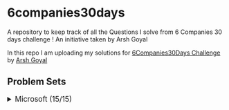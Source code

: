 # 6companies30days
 A repository to keep track of all the Questions I solve from 6 Companies 30 days challenge !
 An initiative taken by Arsh Goyal
 

In this repo I am uploading my solutions for [6Companies30Days Challenge](https://www.youtube.com/watch?v=8ESo_bXhRC4) by [Arsh Goyal](https://www.linkedin.com/in/arshgoyal/)

## Problem Sets

<details>
<summary style="font-size: 1.2em">Microsoft (15/15)</summary>

Sr  | [Problems](./goldman-sachs/README.md)                                                                                     | TryIt                                                                                                                                     | Status
----|---------------------------------------------------------------------------------------------------------------------------|-------------------------------------------------------------------------------------------------------------------------------------------|---------
1   | [Evaluate Reverse Polish Notation]()                                                     | [![Problem Link]()](https://leetcode.com/problems/evaluate-reverse-polish-notation/)                              | ✅
2   | [Combination Sum III]()                                                   | [![Problem Link]()](https://leetcode.com/problems/combination-sum-iii/)                            | 
3   | [Bulls and Cows]()   | [![Problem Link]()](https://leetcode.com/problems/bulls-and-cows/)    |
 
4   | [Rotate Function]()                                                     | [![Problem Link]()](https://leetcode.com/problems/rotate-function/)                              | 
5   | [Largest Divisible Subset]()                                                     | [![Problem Link]()](https://leetcode.com/problems/largest-divisible-subset/)                              |  
6   | [Perfect Rectangle]()                                                     | [![Problem Link]()](https://leetcode.com/problems/perfect-rectangle/)                              |  
7   | [Course Schedule]()                                                     | [![Problem Link]()](https://leetcode.com/problems/course-schedule/)                              |  
8   | [Most Profitable Path in a Tree]()                                                     | [![Problem Link]()](https://leetcode.com/problems/most-profitable-path-in-a-tree/)                              |  
9   | [Number of Pairs Satisfying Inequality]()                                                     | [![Problem Link]()](https://leetcode.com/problems/number-of-pairs-satisfying-inequality/)                              |  
10   | [Shortest Unsorted Continuous Subarray]()                                                     | [![Problem Link]()](https://leetcode.com/problems/shortest-unsorted-continuous-subarray/)                              | 
11   | [Number of Ways to Arrive at Destination]()                                                     | [![Problem Link]()](https://leetcode.com/problems/number-of-ways-to-arrive-at-destination/)                              |  
12   | [Longest Happy Prefix]()                                                     | [![Problem Link]()](https://leetcode.com/problems/longest-happy-prefix/)                              | 
13   | [Airplane Seat Assignment Probability]()                                                     | [![Problem Link]()](https://leetcode.com/problems/airplane-seat-assignment-probability/)                              |  
14  | [Minimum Deletions to Make Array Divisible]()                                                     | [![Problem Link]()](https://leetcode.com/problems/minimum-deletions-to-make-array-divisible/)                              |  
15  | [Number of Substrings Containing All Three Characters]()                                                     | [![Problem Link]()](https://leetcode.com/problems/number-of-substrings-containing-all-three-characters/)                              | 
</details>

